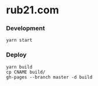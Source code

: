 # rub21.com

### Development

```
yarn start
```

### Deploy

```
yarn build
cp CNAME build/
gh-pages --branch master -d build
```